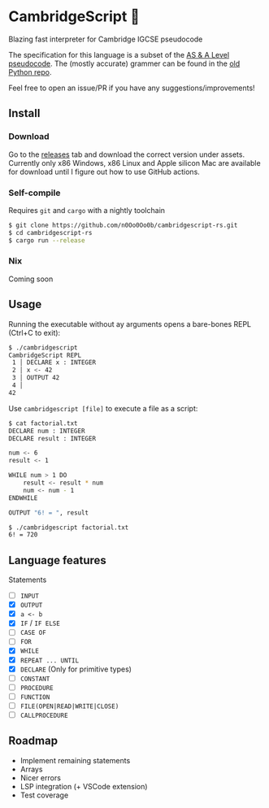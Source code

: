 # CambridgeScript 🦀

Blazing fast interpreter for Cambridge IGCSE pseudocode

The specification for this language is a subset of the [AS & A Level pseudocode](https://www.cambridgeinternational.org/Images/697401-2026-pseudocode-guide-for-teachers.pdf).
The (mostly accurate) grammer can be found in the [old Python repo](https://github.com/n0Oo0Oo0b/pseudo-interpreter/tree/main/cambridgeScript/parser/grammar.txt).

Feel free to open an issue/PR if you have any suggestions/improvements!

## Install

### Download

Go to the [releases](https://github.com/n0Oo0Oo0b/cambridgescript-rs/releases) tab and download the correct version under assets.
Currently only x86 Windows, x86 Linux and Apple silicon Mac are available for download until I figure out how to use GitHub actions.

### Self-compile

Requires `git` and `cargo` with a nightly toolchain

```sh
$ git clone https://github.com/n0Oo0Oo0b/cambridgescript-rs.git
$ cd cambridgescript-rs
$ cargo run --release
```

### Nix

Coming soon

## Usage

Running the executable without ay arguments opens a bare-bones REPL (Ctrl+C to exit):

```sh
$ ./cambridgescript
CambridgeScript REPL
 1 │ DECLARE x : INTEGER
 2 │ x <- 42
 3 │ OUTPUT 42
 4 │
42
```

Use `cambridgescript [file]` to execute a file as a script:

```sh
$ cat factorial.txt
DECLARE num : INTEGER
DECLARE result : INTEGER

num <- 6
result <- 1

WHILE num > 1 DO
    result <- result * num
    num <- num - 1
ENDWHILE

OUTPUT "6! = ", result

$ ./cambridgescript factorial.txt
6! = 720
```

## Language features

Statements
- [ ] `INPUT`
- [x] `OUTPUT`
- [x] `a <- b`
- [x] `IF` / `IF ELSE`
- [ ] `CASE OF`
- [ ] `FOR`
- [x] `WHILE`
- [x] `REPEAT ... UNTIL`
- [x] `DECLARE` (Only for primitive types)
- [ ] `CONSTANT`
- [ ] `PROCEDURE`
- [ ] `FUNCTION`
- [ ] `FILE(OPEN|READ|WRITE|CLOSE)`
- [ ] `CALLPROCEDURE`

## Roadmap

- Implement remaining statements
- Arrays
- Nicer errors
- LSP integration (+ VSCode extension)
- Test coverage

